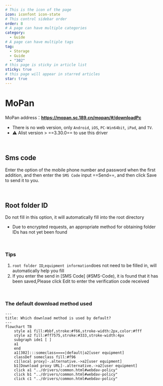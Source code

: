 ```yaml
---
# This is the icon of the page
icon: iconfont icon-state
# This control sidebar order
order: 8
# A page can have multiple categories
category:
  - Guide
# A page can have multiple tags
tag:
  - Storage
  - Guide
  - "302"
# this page is sticky in article list
sticky: true
# this page will appear in starred articles
star: true
---
```

# MoPan

MoPan address：**https://mopan.sc.189.cn/mopan/#/downloadPc**

- There is no web version, only `Android`, `iOS`, `PC-Win64bit`, `iPad`, and `TV`.
- :warning: Alist version > ==3.30.0== to use this driver

<br/>



## **Sms code**

Enter the option of the mobile phone number and password when the first addition, and then enter the `SMS Code` input ==Send==, and then click Save to send it to you.

<br/>



## **Root folder ID**

Do not fill in this option, it will automatically fill into the root directory

- Due to encrypted requests, an appropriate method for obtaining folder IDs has not yet been found

<br/>



### **Tips**

1. `root folder ID`,` equipment information `does not need to be filled in, will automatically help you fill
2. If you enter the send in [SMS Code] (#SMS-Code), it is found that it has been saved,Please click Edit to enter the verification code received

<br/>




### **The default download method used**

```mermaid
---
title: Which download method is used by default?
---
flowchart TB
    style a1 fill:#bbf,stroke:#f66,stroke-width:2px,color:#fff
    style a2 fill:#ff7575,stroke:#333,stroke-width:4px
    subgraph ide1 [ ]
    a1
    end
    a1[302]:::someclass====|default|a2[user equipment]
    classDef someclass fill:#f96
    c1[local proxy]-.alternative.->a2[user equipment]
    b1[Download proxy URL]-.alternative.->a2[user equipment]
    click a1 "../drivers/common.html#webdav-policy"
    click b1 "../drivers/common.html#webdav-policy"
    click c1 "../drivers/common.html#webdav-policy"
```

